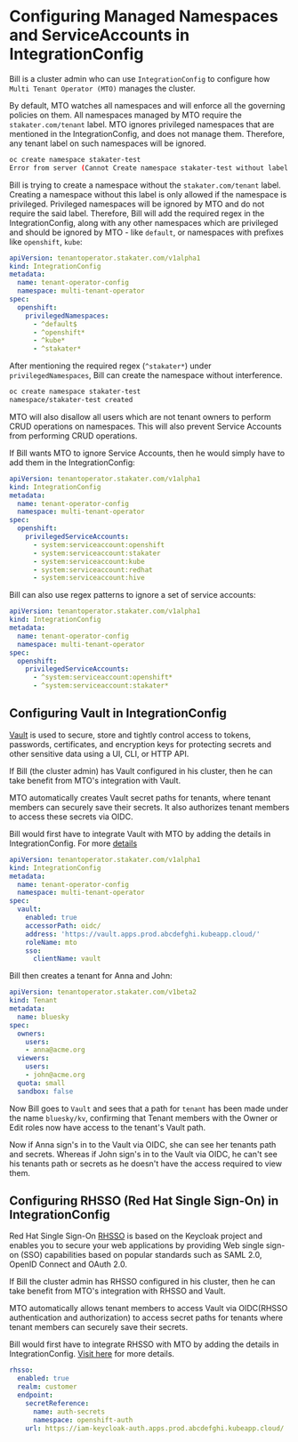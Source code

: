 # Configuring Managed Namespaces and ServiceAccounts in IntegrationConfig

Bill is a cluster admin who can use `IntegrationConfig` to configure how `Multi Tenant Operator (MTO)` manages the cluster.

By default, MTO watches all namespaces and will enforce all the governing policies on them.
All namespaces managed by MTO require the `stakater.com/tenant` label.
MTO ignores privileged namespaces that are mentioned in the IntegrationConfig, and does not manage them. Therefore, any tenant label on such namespaces will be ignored.

```bash
oc create namespace stakater-test
Error from server (Cannot Create namespace stakater-test without label stakater.com/tenant. User: Bill): admission webhook "vnamespace.kb.io" denied the request: Cannot CREATE namespace stakater-test without label stakater.com/tenant. User: Bill
```

Bill is trying to create a namespace without the `stakater.com/tenant` label. Creating a namespace without this label is only allowed if the namespace is privileged. Privileged namespaces will be ignored by MTO and do not require the said label. Therefore, Bill will add the required regex in the IntegrationConfig, along with any other namespaces which are privileged and should be ignored by MTO - like `default`, or namespaces with prefixes like `openshift`, `kube`:

```yaml
apiVersion: tenantoperator.stakater.com/v1alpha1
kind: IntegrationConfig
metadata:
  name: tenant-operator-config
  namespace: multi-tenant-operator
spec:
  openshift:
    privilegedNamespaces:
      - ^default$
      - ^openshift*
      - ^kube*
      - ^stakater*
```

After mentioning the required regex (`^stakater*`) under `privilegedNamespaces`, Bill can create the namespace without interference.

```bash
oc create namespace stakater-test
namespace/stakater-test created
```

MTO will also disallow all users which are not tenant owners to perform CRUD operations on namespaces. This will also prevent Service Accounts from performing CRUD operations.

If Bill wants MTO to ignore Service Accounts, then he would simply have to add them in the IntegrationConfig:

```yaml
apiVersion: tenantoperator.stakater.com/v1alpha1
kind: IntegrationConfig
metadata:
  name: tenant-operator-config
  namespace: multi-tenant-operator
spec:
  openshift:
    privilegedServiceAccounts:
      - system:serviceaccount:openshift
      - system:serviceaccount:stakater
      - system:serviceaccount:kube
      - system:serviceaccount:redhat
      - system:serviceaccount:hive
```

Bill can also use regex patterns to ignore a set of service accounts:

```yaml
apiVersion: tenantoperator.stakater.com/v1alpha1
kind: IntegrationConfig
metadata:
  name: tenant-operator-config
  namespace: multi-tenant-operator
spec:
  openshift:
    privilegedServiceAccounts:
      - ^system:serviceaccount:openshift*
      - ^system:serviceaccount:stakater*
```

## Configuring Vault in IntegrationConfig

[Vault](https://www.vaultproject.io/) is used to secure, store and tightly control access to tokens, passwords, certificates, and encryption keys for protecting secrets and other sensitive data using a UI, CLI, or HTTP API.

If Bill (the cluster admin) has Vault configured in his cluster, then he can take benefit from MTO's integration with Vault.

MTO automatically creates Vault secret paths for tenants, where tenant members can securely save their secrets. It also authorizes tenant members to access these secrets via OIDC.

Bill would first have to integrate Vault with MTO by adding the details in IntegrationConfig. For more [details](./../integration-config.md#vault)

```yaml
apiVersion: tenantoperator.stakater.com/v1alpha1
kind: IntegrationConfig
metadata:
  name: tenant-operator-config
  namespace: multi-tenant-operator
spec:
  vault:
    enabled: true
    accessorPath: oidc/
    address: 'https://vault.apps.prod.abcdefghi.kubeapp.cloud/'
    roleName: mto
    sso:
      clientName: vault
```

Bill then creates a tenant for Anna and John:

```yaml
apiVersion: tenantoperator.stakater.com/v1beta2
kind: Tenant
metadata:
  name: bluesky
spec:
  owners:
    users:
    - anna@acme.org
  viewers:
    users:
    - john@acme.org
  quota: small
  sandbox: false
```

Now Bill goes to `Vault` and sees that a path for `tenant` has been made under the name `bluesky/kv`, confirming that Tenant members with the Owner or Edit roles now have access to the tenant's Vault path.

Now if Anna sign's in to the Vault via OIDC, she can see her tenants path and secrets. Whereas if John sign's in to the Vault via OIDC, he can't see his tenants path or secrets as he doesn't have the access required to view them.

## Configuring RHSSO (Red Hat Single Sign-On) in IntegrationConfig

Red Hat Single Sign-On [RHSSO](https://access.redhat.com/products/red-hat-single-sign-on) is based on the Keycloak project and enables you to secure your web applications by providing Web single sign-on (SSO) capabilities based on popular standards such as SAML 2.0, OpenID Connect and OAuth 2.0.

If Bill the cluster admin has RHSSO configured in his cluster, then he can take benefit from MTO's integration with RHSSO and Vault.

MTO automatically allows tenant members to access Vault via OIDC(RHSSO authentication and authorization) to access secret paths for tenants where tenant members can securely save their secrets.

Bill would first have to integrate RHSSO with MTO by adding the details in IntegrationConfig. [Visit here](./../integration-config.md#rhsso-red-hat-single-sign-on) for more details.

```yaml
rhsso:
  enabled: true
  realm: customer
  endpoint:
    secretReference:
      name: auth-secrets
      namespace: openshift-auth
    url: https://iam-keycloak-auth.apps.prod.abcdefghi.kubeapp.cloud/
```
